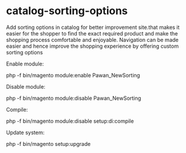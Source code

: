 # catalog-sorting-options
Add sorting options in catalog for better improvement site.that makes it easier for the shopper to find the exact required product and make the shopping process comfortable and enjoyable.  Navigation can be made easier and hence improve the shopping experience by offering custom sorting options

Enable module:

php -f bin/magento module:enable Pawan_NewSorting

Disable module:

php -f bin/magento module:disable Pawan_NewSorting

Compile:

php -f bin/magento module:disable setup:di:compile

Update system:

php -f bin/magento setup:upgrade
